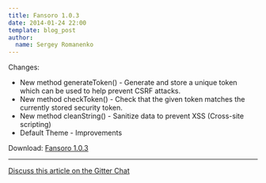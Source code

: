 ```yaml
---
title: Fansoro 1.0.3
date: 2014-01-24 22:00
template: blog_post
author:
  name: Sergey Romanenko
---
```


Changes:    
* New method generateToken() - Generate and store a unique token which can be used to help prevent CSRF attacks.  
* New method checkToken() - Check that the given token matches the currently stored security token.  
* New method cleanString() - Sanitize data to prevent XSS (Cross-site scripting)  
* Default Theme - Improvements  

Download: [Fansoro 1.0.3](https://github.com/fansoro/fansoro/archive/v1.0.3.zip)

<hr>  

[<i class="fa fa-comments"></i> Discuss this article on the Gitter Chat](https://gitter.im/fansoro/fansoro)  
